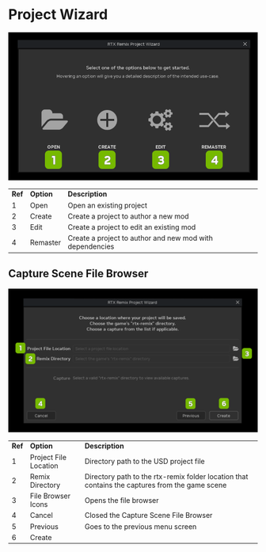 # Project Wizard

![ProjectWizard](../data/images/rtxremix_067.PNG)

<table>
  <tr>
   <td><strong>Ref</strong>
   </td>
   <td><strong>Option</strong>
   </td>
   <td><strong>Description</strong>
   </td>
  </tr>
  <tr>
   <td>1
   </td>
   <td>Open
   </td>
   <td>Open an existing project
   </td>
  </tr>
  <tr>
   <td>2
   </td>
   <td>Create
   </td>
   <td>Create a project to author a new mod
   </td>
  </tr>
  <tr>
   <td>3
   </td>
   <td>Edit
   </td>
   <td>Create a project to edit an existing mod
   </td>
  </tr>
  <tr>
   <td>4
   </td>
   <td>Remaster
   </td>
   <td>Create a project to author and new mod with dependencies
   </td>
  </tr>
</table>



## Capture Scene File Browser


![ProjectWizard](../data/images/rtxremix_070.png)

<table>
  <tr>
   <td><strong>Ref</strong>
   </td>
   <td><strong>Option</strong>
   </td>
   <td><strong>Description</strong>
   </td>
  </tr>
  <tr>
   <td>1
   </td>
   <td>Project File Location
   </td>
   <td>Directory path to the USD project file
   </td>
  </tr>
  <tr>
   <td>2
   </td>
   <td>Remix Directory
   </td>
   <td>Directory path to the rtx-remix folder location that contains the captures from the game scene
   </td>
  </tr>
  <tr>
   <td>3
   </td>
   <td>File Browser Icons
   </td>
   <td>Opens the file browser
   </td>
  </tr>
  <tr>
   <td>4
   </td>
   <td>Cancel
   </td>
   <td>Closed the Capture Scene File Browser
   </td>
  </tr>
  <tr>
   <td>5
   </td>
   <td>Previous
   </td>
   <td>Goes to the previous menu screen
   </td>
  </tr>
  <tr>
   <td>6
   </td>
   <td>Create
   </td>
   <td><!--- Needs Description --->
   </td>
  </tr>
</table>